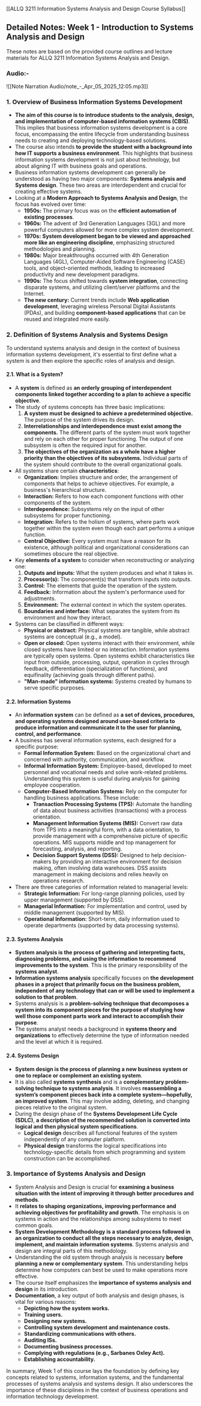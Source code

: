 [[ALLQ 3211 Information Systems Analysis and Design Course Syllabus]]
## Detailed Notes: Week 1 - Introduction to Systems Analysis and Design

These notes are based on the provided course outlines and lecture materials for ALLQ 3211 Information Systems Analysis and Design.

### Audio:- 

![[Note Narration Audio/note_-_Apr_05_2025_12:05.mp3]]

### 1. Overview of Business Information Systems Development

- **The aim of this course is to introduce students to the analysis, design, and implementation of computer-based information systems (CBIS)**. This implies that business information systems development is a core focus, encompassing the entire lifecycle from understanding business needs to creating and deploying technology-based solutions.
- The course also intends **to provide the student with a background into how IT supports a business environment**. This highlights that business information systems development is not just about technology, but about aligning IT with business goals and operations.
- Business information systems development can generally be understood as having two major components: **Systems analysis and Systems design**. These two areas are interdependent and crucial for creating effective systems.
- Looking at a **Modern Approach to Systems Analysis and Design**, the focus has evolved over time:
    - **1950s:** The primary focus was on the **efficient automation of existing processes**.
    - **1960s:** The advent of 3rd Generation Languages (3GL) and more powerful computers allowed for more complex system development.
    - **1970s:** **System development began to be viewed and approached more like an engineering discipline**, emphasizing structured methodologies and planning.
    - **1980s:** Major breakthroughs occurred with 4th Generation Languages (4GL), Computer-Aided Software Engineering (CASE) tools, and object-oriented methods, leading to increased productivity and new development paradigms.
    - **1990s:** The focus shifted towards **system integration**, connecting disparate systems, and utilizing client/server platforms and the Internet.
    - **The new century:** Current trends include **Web application development**, leveraging wireless Personal Digital Assistants (PDAs), and building **component-based applications** that can be reused and integrated more easily.

### 2. Definition of Systems Analysis and Systems Design

To understand systems analysis and design in the context of business information systems development, it's essential to first define what a system is and then explore the specific roles of analysis and design.

#### 2.1. What is a System?

- A **system** is defined as **an orderly grouping of interdependent components linked together according to a plan to achieve a specific objective**.
- The study of systems concepts has three basic implications:
    1. **A system must be designed to achieve a predetermined objective.** The purpose of the system drives its design.
    2. **Interrelationships and interdependence must exist among the components.** The different parts of the system must work together and rely on each other for proper functioning. The output of one subsystem is often the required input for another.
    3. **The objectives of the organization as a whole have a higher priority than the objectives of its subsystems.** Individual parts of the system should contribute to the overall organizational goals.
- All systems share certain **characteristics**:
    - **Organization:** Implies structure and order, the arrangement of components that helps to achieve objectives. For example, a business's hierarchical structure.
    - **Interaction:** Refers to how each component functions with other components of the system.
    - **Interdependence:** Subsystems rely on the input of other subsystems for proper functioning.
    - **Integration:** Refers to the holism of systems, where parts work together within the system even though each part performs a unique function.
    - **Central Objective:** Every system must have a reason for its existence, although political and organizational considerations can sometimes obscure the real objective.
- Key **elements of a system** to consider when reconstructing or analyzing one:
    1. **Outputs and inputs:** What the system produces and what it takes in.
    2. **Processor(s):** The component(s) that transform inputs into outputs.
    3. **Control:** The elements that guide the operation of the system.
    4. **Feedback:** Information about the system's performance used for adjustments.
    5. **Environment:** The external context in which the system operates.
    6. **Boundaries and interface:** What separates the system from its environment and how they interact.
- Systems can be classified in different ways:
    - **Physical or abstract:** Physical systems are tangible, while abstract systems are conceptual (e.g., a model).
    - **Open or closed:** Open systems interact with their environment, while closed systems have limited or no interaction. Information systems are typically open systems. Open systems exhibit characteristics like input from outside, processing, output, operation in cycles through feedback, differentiation (specialization of functions), and equifinality (achieving goals through different paths).
    - **"Man-made" information systems:** Systems created by humans to serve specific purposes.

#### 2.2. Information Systems

- An **information system** can be defined as **a set of devices, procedures, and operating systems designed around user-based criteria to produce information and communicate it to the user for planning, control, and performance**.
- A business has several information systems, each designed for a specific purpose:
    - **Formal Information System:** Based on the organizational chart and concerned with authority, communication, and workflow.
    - **Informal Information System:** Employee-based, developed to meet personnel and vocational needs and solve work-related problems. Understanding this system is useful during analysis for gaining employee cooperation.
    - **Computer-Based Information Systems:** Rely on the computer for handling business applications. These include:
        - **Transaction Processing Systems (TPS):** Automate the handling of data about business activities (transactions) with a process orientation.
        - **Management Information Systems (MIS):** Convert raw data from TPS into a meaningful form, with a data orientation, to provide management with a comprehensive picture of specific operations. MIS supports middle and top management for forecasting, analysis, and reporting.
        - **Decision Support Systems (DSS):** Designed to help decision-makers by providing an interactive environment for decision making, often involving data warehouses. DSS assists management in making decisions and relies heavily on operations research.
- There are three categories of information related to managerial levels:
    - **Strategic Information:** For long-range planning policies, used by upper management (supported by DSS).
    - **Managerial Information:** For implementation and control, used by middle management (supported by MIS).
    - **Operational Information:** Short-term, daily information used to operate departments (supported by data processing systems).

#### 2.3. Systems Analysis

- **System analysis is the process of gathering and interpreting facts, diagnosing problems, and using the information to recommend improvements to the system**. This is the primary responsibility of the **systems analyst**.
- **Information systems analysis** specifically focuses on **the development phases in a project that primarily focus on the business problem, independent of any technology that can or will be used to implement a solution to that problem**.
- Systems analysis is a **problem-solving technique that decomposes a system into its component pieces for the purpose of studying how well those component parts work and interact to accomplish their purpose**.
- The systems analyst needs a background in **systems theory and organizations** to effectively determine the type of information needed and the level at which it is required.

#### 2.4. Systems Design

- **System design is the process of planning a new business system or one to replace or complement an existing system**.
- It is also called **systems synthesis** and is a **complementary problem-solving technique to systems analysis**. It involves **reassembling a system’s component pieces back into a complete system—hopefully, an improved system**. This may involve adding, deleting, and changing pieces relative to the original system.
- During the design phase of the **Systems Development Life Cycle (SDLC)**, **a description of the recommended solution is converted into logical and then physical system specifications**.
    - **Logical design** describes all functional features of the system independently of any computer platform.
    - **Physical design** transforms the logical specifications into technology-specific details from which programming and system construction can be accomplished.

### 3. Importance of Systems Analysis and Design

- System Analysis and Design is crucial for **examining a business situation with the intent of improving it through better procedures and methods**.
- It **relates to shaping organizations, improving performance and achieving objectives for profitability and growth**. The emphasis is on systems in action and the relationships among subsystems to meet common goals.
- **System Development Methodology is a standard process followed in an organization to conduct all the steps necessary to analyze, design, implement, and maintain information systems**. Systems analysis and design are integral parts of this methodology.
- Understanding the old system through analysis is necessary **before planning a new or complementary system**. This understanding helps determine how computers can best be used to make operations more effective.
- The course itself emphasizes the **importance of systems analysis and design** in its introduction.
- **Documentation**, a key output of both analysis and design phases, is vital for various reasons:
    - **Depicting how the system works.**
    - **Training users.**
    - **Designing new systems.**
    - **Controlling system development and maintenance costs.**
    - **Standardizing communications with others.**
    - **Auditing ISs.**
    - **Documenting business processes.**
    - **Complying with regulations (e.g., Sarbanes Oxley Act).**
    - **Establishing accountability.**

In summary, Week 1 of this course lays the foundation by defining key concepts related to systems, information systems, and the fundamental processes of systems analysis and systems design. It also underscores the importance of these disciplines in the context of business operations and information technology development.